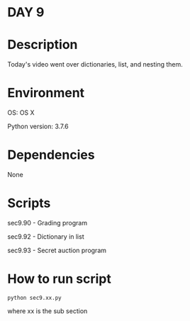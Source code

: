 
# DAY 9

# Description
Today's video went over dictionaries, list, and nesting them.

# Environment
OS: OS X

Python version: 3.7.6

# Dependencies
None

# Scripts
sec9.90 - Grading program

sec9.92 - Dictionary in list

sec9.93 - Secret auction program

# How to run script
```
python sec9.xx.py 
```
where xx is the sub section
